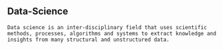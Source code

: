 ## Data-Science

`Data science is an inter-disciplinary field that uses scientific methods, processes, algorithms and systems to extract knowledge and insights from many structural and unstructured data.`
